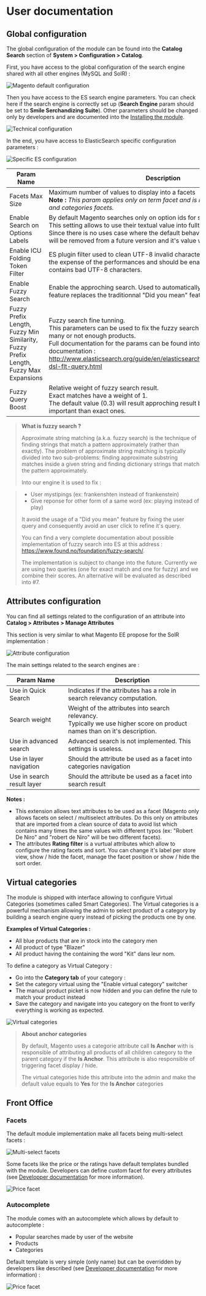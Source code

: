 User documentation
==================


Global configuration
--------------------

The global configuration of the module can be found into the **Catalog Search** section of **System > Configuration > Catalog**.

First, you have access to the global configuration of the search engine shared with all other engines (MySQL and SolR) :

![Magento default configuration](assets/config-1.png)


Then you have access to the ES search engine parameters. 
You can check here if the search engine is correctly set up (**Search Engine** param should be set to **Smile Serchandizing Suite**). 
Other parameters should be changed only by developers and are documented into the [Installing the module](install.md).

![Technical configuration](assets/config-2.png)


In the end, you have access to ElasticSearch specific configuration parameters :

![Specific ES configuration](assets/config-3.png)

|Param Name|Description|
-----------|------------
|Facets Max Size|Maximum number of values to display into a facets <br /> **Note :** *This param applies only on term facet and is not used for prices, rating and categories facets.*|
|Enable Search on Options Labels|By default Magento searches only on option ids for select attributes. <br/> This setting allows to use their textual value into fulltext. <br/> Since there is no uses case where the default behavior is expected this setting will be removed from a future version and it's value will be yes by default.|
|Enable ICU Folding Token Filter|ES plugin filter used to clean UTF-8 invalid characters. This feature comes at the expense of the performances and should be enabled only if your catalog contains bad UTF-8 characters.|
|Enable Fuzzy Search|Enable the approching search. Used to automatically fix user mistyping. This feature replaces the traditionnal "Did you mean" feature into the module|
|Fuzzy Prefix Length, Fuzzy Min Similarity, Fuzzy Prefix Length, Fuzzy Max Expansions|Fuzzy search fine tunning. <br /> This parameters can be used to fix the fuzzy search behavior if it match too many or not enough products.<br />Full documentation for the params can be found into ElasticSearch official documentation : http://www.elasticsearch.org/guide/en/elasticsearch/reference/current/query-dsl-flt-query.html|
|Fuzzy Query Boost|Relative weight of fuzzy search result. <br /> Exact matches have a weight of 1. <br /> The default value (0.3) will result approching result being 3 times less important than exact ones.|


> **What is fuzzy search ?**
> 
> Approximate string matching (a.k.a. fuzzy search) is the technique of finding strings that match a pattern approximately (rather than exactly). The problem of approximate string matching is typically divided into two sub-problems: finding approximate substring matches inside a given string and finding dictionary strings that match the pattern approximately.
>
> Into our engine it is used to fix :

> * User mystipings (ex: frankenshten instead of frankenstein)
> * Give reponse for other form of a same word (ex: playing instead of play)
>
> It avoid the usage of a "Did you mean" feature by fixing the user query and consequently avoid an user click to refine it's query.
>
> You can find a very complete documentation about possible implementation of fuzzy search into ES at this address : https://www.found.no/foundation/fuzzy-search/.
>
> The implementation is subject to change into the future. Currently we are using two queries (one for exact match and one for fuzzy) and we combine their scores. An alternative will be evaluated as described into #7.


Attributes configuration
------------------------

You can find all settings related to the configuration of an attribute into **Catalog > Attributes > Manage Attributes**

This section is very similar to what Magento EE propose for the SolR implementation :

![Attribute configuration](assets/attribute-config.png)

The main settings related to the search engines are :

|Param Name|Description|
-----------|------------
|Use in Quick Search|Indicates if the attributes has a role in search relevancy computation.|
|Search weight|Weight of the attributes into search relevancy.<br /> Typically we use higher score on product names than on it's description.|
|Use in advanced search|Advanced search is not implemented. This settings is useless.|
|Use in layer navigation|Should the attribute be used as a facet into categories navigation|
|Use in search result layer|Should the attribute be used as a facet into search result|

**Notes :**
* This extension allows text attributes to be used as a facet (Magento only allows facets on select / multiselect attributes. Do this only on attributes that are imported from a clean source of data to avoid list which contains many times the same values with different typos (ex: "Robert De Niro" and "robert de Niro" will be two different facets).
* The attributes **Rating filter** is a vurtual attributes which allow to configure the rating facets and sort. You can change it's label per store view, show / hide the facet, manage the facet position or show / hide the sort order.

Virtual categories
------------------

The module is shipped with interface allowing to configure Virtual Categories (sometimes called Smart Categories). The Virtual categories is a powerful mechanism allowing the admin to select product of a category by building a search engine query instead of picking the products one by one.

**Examples of Virtual Categories :**

* All blue products that are in stock into the category men
* All product of type "Blazer"
* All product having the containing the word "Kit" dans leur nom.

To define a category as Virtual Category :

* Go into the **Category tab** of your category :
* Set the category virtual using the "Enable virtual category" switcher
* The manual product picket is now hidden and you can define the rule to match your product instead
* Save the category and navigate into you category on the front to verify everything is working as expected.

![Virtual categories](assets/virtual-categories.png)


> **About anchor categories**
>
> By default, Magento uses a categorie attribute call **Is Anchor** with is responsible of attributing all products of all children category to the parent category if the **Is Anchor**. This attribute is also responsible of triggering facet display / hide.
>
> The virtual categories hide this attribute into the admin and make the default value equals to **Yes** for the **Is Anchor** categories


Front Office
------------

### Facets

The default module implementation make all facets being multi-select facets :

![Multi-select facets](assets/facets-1.png)

Some facets like the price or the ratings have default templates bundled with the module. Developers can define custom facet for every attributes (see [Developper documentation](developper-documentation.md) for more information).

![Price facet](assets/facets-2.png)

### Autocomplete

The module comes with an autocomplete which allows by default to autocomplete :

* Popular searches made by user of the website
* Products
* Categories

Default template is very simple (only name) but can be overridden by developers like described (see [Developper documentation](developper-documentation.md) for more information) :
 
![Price facet](assets/autocomplete.png)